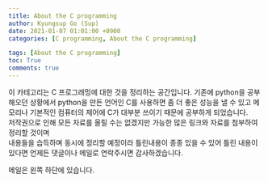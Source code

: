 ```yaml
---
title: About the C programming
author: Kyungsup Go (Sup)
date: 2021-01-07 01:01:00 +0900
categories: [C programming, About the C programming]

tags: [About the C programming]
toc: True
comments: true
---
```


이 카테고리는 C 프로그래밍에 대한 것을 정리하는 공간입니다.
기존에 python을 공부해오던 상황에서 python을 만든 언어인 C를 사용하면 좀 더 좋은 성능을 낼 수 있고
메모리나 기본적인 컴퓨터의 제어에 C가 대부분 쓰이기 때문에 공부하게 되었습니다.  
저작권으로 인해 모든 자료를 올릴 수는 없겠지만 가능한 많은 링크와 자료를 첨부하여 정리할 것이며  
내용들을 습득하며 동시에 정리할 예정이라 틀린내용이 종종 있을 수 있어 틀린 내용이 있다면 언제든 댓글이나 메일로 연락주시면 감사하겠습니다.

메일은 왼쪽 하단에 있습니다.
